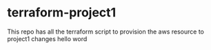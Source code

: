# terraform-project1
This repo has all the terraform script to provision the aws resource to project1
changes
hello word